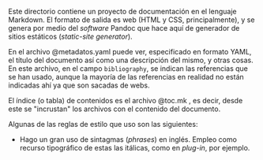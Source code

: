 

Este directorio contiene un proyecto de documentación en el lenguaje
Markdown. El formato de salida es web (HTML y CSS, principalmente), y se
genera por medio del _software_ Pandoc que hace aquí de generador de sitios
estáticos (_static-site generator_).

En el archivo @metadatos.yaml puede ver, especificado en formato YAML, el
título del documento así como una descripción del mismo, y otras cosas. En
este archivo, en el campo `bibliography`, se indican las referencias que se
han usado, aunque la mayoría de las referencias en realidad no están
indicadas ahí ya que son sacadas de webs.

El índice (o tabla) de contenidos es el archivo @toc.mk , es decir, desde
este se "incrustan" los archivos con el contenido del documento.

Algunas de las reglas de estilo que uso son las siguientes:

- Hago un gran uso de sintagmas (_phrases_) en inglés. Empleo como recurso
  tipográfico de estas las itálicas, como en _plug-in_, por ejemplo.


<!--
Ejecute los comandos de Gemini CLI siguientes:

```
/directory add fuentes
```
-->



